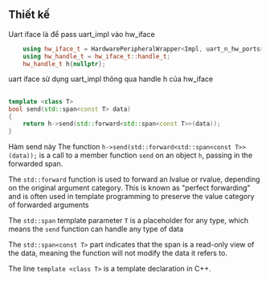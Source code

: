 ## Thiết kế
Uart iface là để pass uart_impl vào hw_iface
```cpp
    using hw_iface_t = HardwarePeripheralWrapper<Impl, uart_n_hw_ports>;
    using hw_handle_t = hw_iface_t::handle_t;
    hw_handle_t h{nullptr};
```
uart iface sử dụng uart_impl thông qua handle h của hw_iface 

##
```cpp
template <class T>
bool send(std::span<const T> data)
{
	return h->send(std::forward<std::span<const T>>(data));
}
```
Hàm send này 
The function `h->send(std::forward<std::span<const T>>(data));` is a call to a member function `send` on an object `h`, passing in the forwarded span.

The `std::forward` function is used to forward an lvalue or rvalue, depending on the original argument category. This is known as "perfect forwarding" and is often used in template programming to preserve the value category of forwarded arguments

The `std::span` template parameter `T` is a placeholder for any type, which means the `send` function can handle any type of data

The `std::span<const T>` part indicates that the span is a read-only view of the data, meaning the function will not modify the data it refers to.

The line `template <class T>` is a template declaration in C++.